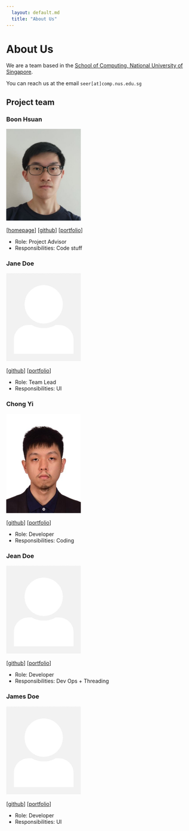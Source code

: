 ```yaml
---
  layout: default.md
  title: "About Us"
---
```


# About Us

We are a team based in the [School of Computing, National University of Singapore](http://www.comp.nus.edu.sg).

You can reach us at the email `seer[at]comp.nus.edu.sg`

## Project team

### Boon Hsuan

<img src="images/flyingdonkeys.png" width="200px">

[[homepage](https://tuition-production.up.railway.app/)]
[[github](https://github.com/FlyingDonkeys)]
[[portfolio](team/boonhsuan.md)]

* Role: Project Advisor
* Responsibilities: Code stuff

### Jane Doe

<img src="images/johndoe.png" width="200px">

[[github](http://github.com/johndoe)]
[[portfolio](team/johndoe.md)]

* Role: Team Lead
* Responsibilities: UI

### Chong Yi

<img src="images/accountexeregister.png" width="200px">

[[github](https://github.com/accountexeregister)] [[portfolio](team/chongyi.md)]

* Role: Developer
* Responsibilities: Coding

### Jean Doe

<img src="images/johndoe.png" width="200px">

[[github](http://github.com/johndoe)]
[[portfolio](team/johndoe.md)]

* Role: Developer
* Responsibilities: Dev Ops + Threading

### James Doe

<img src="images/johndoe.png" width="200px">

[[github](http://github.com/johndoe)]
[[portfolio](team/johndoe.md)]

* Role: Developer
* Responsibilities: UI
